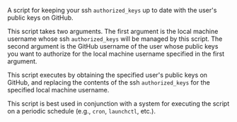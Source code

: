A script for keeping your ssh `authorized_keys` up to date with the user's
public keys on GitHub.

This script takes two arguments. The first argument is the local machine
username whose ssh `authorized_keys` will be managed by this script. The second
argument is the GitHub username of the user whose public keys you want to
authorize for the local machine username specified in the first argument.

This script executes by obtaining the specified user's public keys on GitHub,
and replacing the contents of the ssh `authorized_keys` for the specified local
machine username.

This script is best used in conjunction with a system for executing the script
on a periodic schedule (e.g., `cron`, `launchctl`, etc.).

